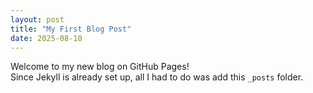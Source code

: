 ```yaml
---
layout: post
title: "My First Blog Post"
date: 2025-08-10
---
```


Welcome to my new blog on GitHub Pages!  
Since Jekyll is already set up, all I had to do was add this `_posts` folder.
